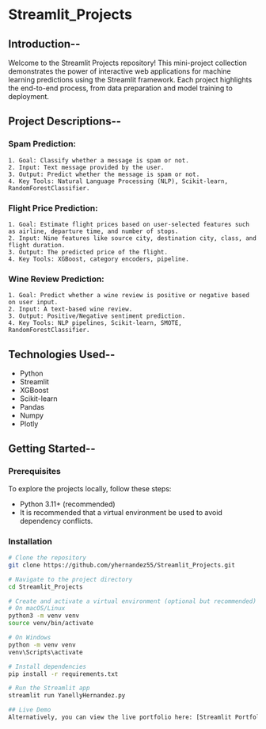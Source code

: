 # Streamlit_Projects

## Introduction--
Welcome to the Streamlit Projects repository! This mini-project collection demonstrates the power of interactive web applications for machine learning predictions using the Streamlit framework. Each project highlights the end-to-end process, from data preparation and model training to deployment.

## Project Descriptions--
  ### Spam Prediction: 
    1. Goal: Classify whether a message is spam or not.
    2. Input: Text message provided by the user.
    3. Output: Predict whether the message is spam or not.
    4. Key Tools: Natural Language Processing (NLP), Scikit-learn, RandomForestClassifier.
  ### Flight Price Prediction:
    1. Goal: Estimate flight prices based on user-selected features such as airline, departure time, and number of stops.
    2. Input: Nine features like source city, destination city, class, and flight duration.
    3. Output: The predicted price of the flight.
    4. Key Tools: XGBoost, category encoders, pipeline.
  ### Wine Review Prediction:
    1. Goal: Predict whether a wine review is positive or negative based on user input.
    2. Input: A text-based wine review.
    3. Output: Positive/Negative sentiment prediction.
    4. Key Tools: NLP pipelines, Scikit-learn, SMOTE, RandomForestClassifier.
    
## Technologies Used--
- Python
- Streamlit
- XGBoost
- Scikit-learn
- Pandas
- Numpy
- Plotly

## Getting Started--
  ### Prerequisites
  To explore the projects locally, follow these steps:
  - Python 3.11+ (recommended)
  - It is recommended that a virtual environment be used to avoid dependency conflicts.

  ### Installation

  ```bash
  # Clone the repository
  git clone https://github.com/yhernandez55/Streamlit_Projects.git
  
  # Navigate to the project directory
  cd Streamlit_Projects
  
  # Create and activate a virtual environment (optional but recommended)
  # On macOS/Linux
  python3 -m venv venv
  source venv/bin/activate
  
  # On Windows
  python -m venv venv
  venv\Scripts\activate
  
  # Install dependencies
  pip install -r requirements.txt
  
  # Run the Streamlit app
  streamlit run YanellyHernandez.py 

## Live Demo
Alternatively, you can view the live portfolio here: [Streamlit Portfolio](https://appprojects-gx243jxfrxhdqcye4agcdn.streamlit.app/)
